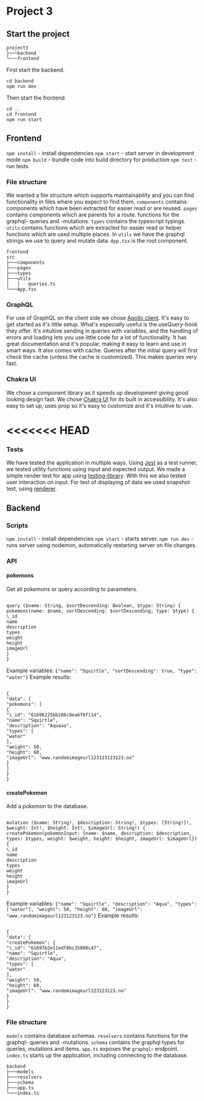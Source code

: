 # Project 3

## Start the project

```
project3
├───backend
└───frontend
```

First start the backend.

```
cd backend
npm run dev
```

Then start the frontend.

```
cd ..
cd frontend
npm run start
```

## Frontend

`npm install` - install dependencies
`npm start` - start server in development mode
`npm build` - bundle code into build directory for production
`npm test` - run tests

### File structure

We wanted a file structure which supports maintainability and you can find functionality in files where you expect to find them. `components` contains components which have been extracted for easier read or are reused. `pages` contains components which are parents for a route. functions for the graphql- queries and -mutations. `types` contains the typescript typings. `utils` contains functions which are extracted for easier read or helper functions which are used multiple places. In `utils` we have the graphql strings we use to query and mutate data. `App.tsx` is the root component.

```
frontend
src
├───components
├───pages
├───types
├───utils
│   │   queries.ts
└───App.tsx
```

### GraphQL

For use of GraphQL on the client side we chose [Apollo client](https://www.apollographql.com/docs/react/why-apollo/). It's easy to get started as it's little setup. What's especially useful is the useQuery-hook they offer. It's intuitive sending in queries with variables, and the handling of errors and loading lets you use little code for a lot of functionality. It has great documentation and it's popular, making it easy to learn and use in smart ways. It also comes with cache. Queries after the initial query will first check the cache (unless the cache is customized). This makes queries very fast.

### Chakra UI

We chose a component library as it speeds up development giving good looking design fast. We chose [Chakra UI](https://chakra-ui.com/) for its built in accessibility. It's also easy to set up, uses prop so it's easy to customize and it's intuitive to use.

# <<<<<<< HEAD

### Tests

We have tested the application in multiple ways. Using [Jest](https://jestjs.io/) as a test runner, we tested utility functions using input and expected output. We made a simple render test for app using [testing-library](https://testing-library.com/docs/react-testing-library/intro/). With this we also tested user interaction on input. For test of displaying of data we used snapshot test, using [renderer](https://reactjs.org/docs/test-renderer.html).

## Backend

### Scripts

`npm install` - install dependencies
`npm start` - starts server.
`npm run dev` - runs server using nodemon, automatically restarting server on file changes.

### API

#### pokemons

Get all pokemons or query according to parameters.

```

query ($name: String, $sortDescending: Boolean, $type: String) {
pokemons(name: $name, sortDescending: $sortDescending, type: $type) {
\_id
name
description
types
weight
height
imageUrl
}
}

```

Example variables: `{"name": "Squirtle", "sortDescending": true, "type": "water"}`
Example results:

```

{
"data": {
"pokemons": [
{
"\_id": "61696225bb286c8ea6f6f114",
"name": "Squirtle",
"description": "Aquaaa",
"types": [
"water"
],
"weight": 50,
"height": 60,
"imageUrl": "www.randomimageurl123123123123.no"
}
]
}
}

```

#### createPokemon

Add a pokemon to the database.

```

mutation ($name: String!, $description: String!, $types: [String!]!, $weight: Int!, $height: Int!, $imageUrl: String!) {
createPokemon(pokemonInput: {name: $name, description: $description, types: $types, weight: $weight, height: $height, imageUrl: $imageUrl}) {
\_id
name
description
types
weight
height
imageUrl
}
}

```

Example variables: `{"name": "Squirtle", "description": "Aqua", "types": ["water"], "weight": 50, "height": 60, "imageUrl": "www.randomimageurl123123123.no"}`
Example results:

```

{
"data": {
"createPokemon": {
"\_id": "61697b2e11edf8bc35808c47",
"name": "Squirtle",
"description": "Aqua",
"types": [
"water"
],
"weight": 50,
"height": 60,
"imageUrl": "www.randomimageurl123123123.no"
}
}
}

```

### File structure

`models` contains database schemas. `resolvers` contains functions for the graphql- queries and -mutations. `schema` contains the graphql types for queries, mutations and items. `app.ts` exposes the `graphql`- endpoint. `index.ts` starts up the application, including connecting to the database.

```
backend
├───models
├───resolvers
├───schema
├───app.ts
└───index.ts
```
